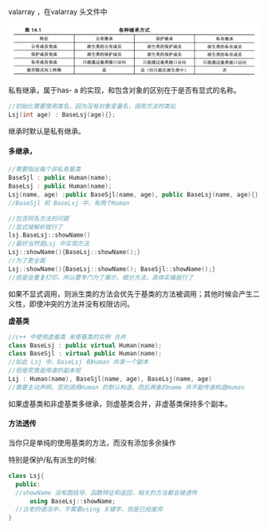 valarray ，在valarray 头文件中



![image-20191101223035500](image-20191101223035500.png)

私有继承，属于has- a 的实现，和包含对象的区别在于是否有显式的名称。

```c++
//初始化需要使用类名，因为没有对象变量名，调用方法时类似
Lsj(int age) : BaseLsj(age){};
```

继承时默认是私有继承。

#### 多继承，

```c++
//需要指出每个非私有基类
BaseSjl : public Human(name);
BaseLsj : public Human(name);
Lsj(name, age) :public BaseSjl(name, age), public BaseLsj(name, age){}; 
//BaseSjl 和 BaseLsj 中，有两个Human
```

```c++
//包含同名方法的问题
//显式域解析就行了
lsj.BaseLsj::showName()
//最好当然是Lsj 中实现方法
Lsj::showName(){BaseLsj::showName();}
//为了更全面
Lsj::showName(){BaseLsj::showName(); BaseSjl::showName();}
//但是会重复打印，所以要专门为了展示，细分方法，具体实操就行了
```

如果不显式调用，则派生类的方法会优先于基类的方法被调用；其他时候会产生二义性，即使冲突的方法并没有权限访问。

**虚基类**

```c++
//c++ 中使用虚基类 来使基类的实例 合并
class BaseLsj : public virtual Human(name); 
class BaseSjl : virtual public Human(name);
//如此 Lsj 中，BaseLsj 和Human 共享一个副本
//但是究竟是用谁的副本呢
Lsj : Human(name), BaseSjl(name, age), BaseLsj(name, age)
//需要主动声明，否则调用Human 的默认构造，而后两者的name 并不能传递构造Human
```

如果虚基类和非虚基类多继承，则虚基类合并，非虚基类保持多个副本。

#### 方法透传

当你只是单纯的使用基类的方法，而没有添加多余操作

特别是保护/私有派生的时候:

```c++
class Lsj{
  public:
  //showName 没有圆括号、函数特征和返回，相关的方法都会被透传
      using BaseLsj::showName; 
  //古老的语法中，不需要using 关键字，但是已经废弃
}
```
